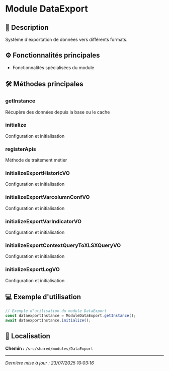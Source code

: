 # Module DataExport

## 📖 Description

Système d'exportation de données vers différents formats.

## ⚙️ Fonctionnalités principales

- Fonctionnalités spécialisées du module



## 🛠️ Méthodes principales

### getInstance
Récupère des données depuis la base ou le cache

### initialize
Configuration et initialisation

### registerApis
Méthode de traitement métier

### initializeExportHistoricVO
Configuration et initialisation

### initializeExportVarcolumnConfVO
Configuration et initialisation

### initializeExportVarIndicatorVO
Configuration et initialisation

### initializeExportContextQueryToXLSXQueryVO
Configuration et initialisation

### initializeExportLogVO
Configuration et initialisation



## 💻 Exemple d'utilisation

```typescript
// Exemple d'utilisation du module DataExport
const dataexportInstance = ModuleDataExport.getInstance();
await dataexportInstance.initialize();
```

## 📍 Localisation

**Chemin :** `/src/shared/modules/DataExport`

---

*Dernière mise à jour : 23/07/2025 10:03:16*
